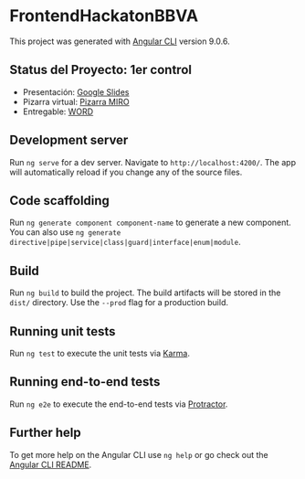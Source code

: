 # FrontendHackatonBBVA

This project was generated with [Angular CLI](https://github.com/angular/angular-cli) version 9.0.6.

## Status del Proyecto: 1er control

- Presentación: [Google Slides](https://docs.google.com/presentation/d/156zjvcNQTcHEr8EqQ_2VEoK2379fFoYPbhz9nwXyz4I/edit#slide=id.gd2271b5493_1_0) 
- Pizarra virtual: [Pizarra MIRO](https://miro.com/app/board/o9J_lJjp48A=/)
- Entregable: [WORD](https://docs.google.com/document/d/1c6WYyuZVt5vUVih_yGgDXeuaZ95xSPvzONU9Z9bdASA/edit?usp=sharing)

## Development server

Run `ng serve` for a dev server. Navigate to `http://localhost:4200/`. The app will automatically reload if you change any of the source files.

## Code scaffolding

Run `ng generate component component-name` to generate a new component. You can also use `ng generate directive|pipe|service|class|guard|interface|enum|module`.

## Build

Run `ng build` to build the project. The build artifacts will be stored in the `dist/` directory. Use the `--prod` flag for a production build.

## Running unit tests

Run `ng test` to execute the unit tests via [Karma](https://karma-runner.github.io).

## Running end-to-end tests

Run `ng e2e` to execute the end-to-end tests via [Protractor](http://www.protractortest.org/).

## Further help

To get more help on the Angular CLI use `ng help` or go check out the [Angular CLI README](https://github.com/angular/angular-cli/blob/master/README.md).
